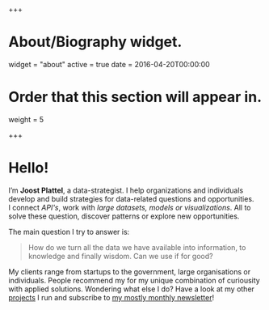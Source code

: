 +++
# About/Biography widget.
widget = "about"
active = true
date = 2016-04-20T00:00:00

# Order that this section will appear in.
weight = 5
 
+++

# Hello!

I’m __Joost Plattel__, a data-strategist. I help organizations and individuals develop and build strategies for data-related questions and opportunities. <br />I connect _API's_, work with _large datasets, models or visualizations_. All to solve these question, discover patterns or explore new opportunities. 

The main question I try to answer is:

<blockquote>
	How do we turn all the data we have available into information, to knowledge and finally wisdom. Can we use if for good?
</blockquote>

My clients range from startups to the government, large organisations or individuals. People recommend my for my unique combination of curiousity with applied solutions. Wondering what else I do? Have a look at my other <a href="#projects">projects</a> I run and subscribe to <a href="/project/curious_corner/">my mostly monthly newsletter</a>! 